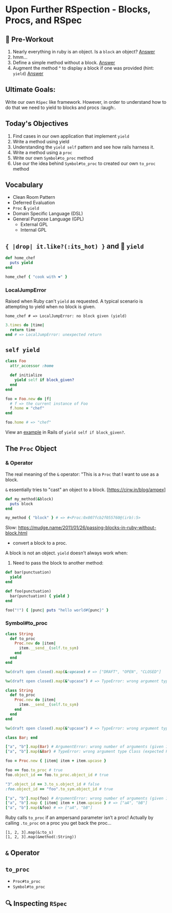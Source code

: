 # Upon Further RSpection - Blocks, Procs, and RSpec

## :tropical_drink: Pre-Workout

1. Nearly everything in ruby is an object. Is a `block` an object? [Answer](./pre_workout_answer_1.md)
1. hmm...
1. Define a simple method without a block. [Answer](./pre_workout_answer_2.rb)
1. Augment the method ^ to display a block if one was provided (hint: `yield`) [Answer](./pre_workout_answer_3.rb)

## Ultimate Goals:
Write our own `RSpec` like framework.  However, in order to understand how to do that we need to yield to blocks and procs :laugh:.

## Today's Objectives
1. Find cases in our own application that implement `yield`
1. Write a method using yield
1. Understanding the `yield self` pattern and see how rails harness it.
1. Write a method using a `proc`
1. Write our own `Symbol#to_proc` method
1. Use our the idea behind `Symbol#to_proc` to created our own `to_proc` method

## Vocabulary
* Clean Room Pattern
* Deferred Evaluation
* `Proc` & `yield`
* Domain Specific Language (DSL)
* General Purpose Language (GPL)
  * External GPL
  * Internal GPL

## `{ |drop| it.like?(:its_hot) }` and :stop_sign: `yield`

```ruby
def home_chef
  puts yield
end

home_chef { "cook with ❤️" }
```
### LocalJumpError

Raised when Ruby can't `yield` as requested.
A typical scenario is attempting to yield when no block is given.
```
home_chef # => LocalJumpError: no block given (yield)
```
```ruby
3.times do |time|
  return time
end # => LocalJumpError: unexpected return
```

## `self yield`
```ruby
class Foo
  attr_accessor :home

  def initialize
    yield self if block_given?
  end
end

foo = Foo.new do |f|
  # f => the current instance of Foo
  f.home = "chef"
end

foo.home # => "chef"
```

View an [example](https://github.com/rails/rails/blob/master/activerecord/lib/active_record/core.rb#L316) in Rails of `yield self if block_given?`.

## The `Proc` Object

### & Operator

The real meaning of the `&` operator: "This is a `Proc` that I want to use as a block.

`&` essentially tries to "cast" an object to a block. [https://cirw.in/blog/ampex]

```ruby
def my_method(&block)
  puts block
end

my_method { "block" } # => #<Proc:0x007fcb2f055760@(irb):5>
```
Slow: https://mudge.name/2011/01/26/passing-blocks-in-ruby-without-block.html

* convert a block to a proc.

A block is not an object.
`yield` doesn't always work when:
1. Need to pass the block to another method:
```ruby
def bar(punctuation)
  yield
end

def foo(punctuation)
  bar(punctuation) { yield }
end

foo("!") { |punc| puts "hello world#{punc}" }
```

### Symbol#to_proc

```ruby
class String
  def to_proc
    Proc.new do |item|
      item.__send__(self.to_sym)
    end
  end
end

%w(draft open closed).map(&:upcase) # => ["DRAFT", "OPEN", "CLOSED"]
```

```ruby
%w(draft open closed).map(&"upcase") # => TypeError: wrong argument type String (expected Proc)
```

```ruby
class String
  def to_proc
    Proc.new do |item|
      item.__send__(self.to_sym)
    end
  end
end

%w(draft open closed).map(&"upcase") # => TypeError: wrong argument type String (expected Proc)
```

```ruby
class Bar; end

["a", "b"].map(Bar) # ArgumentError: wrong number of arguments (given 1, expected 0)
["a", "b"].map(&Bar) # TypeError: wrong argument type Class (expected Proc)

foo = Proc.new { |item| item + item.upcase }

foo == foo.to_proc # true
foo.object_id == foo.to_proc.object_id # true

"3".object_id == 3.to_s.object_id # false
:foo.object_id == "foo".to_sym.object_id # true

["a", "b"].map(foo) # ArgumentError: wrong number of arguments (given 1, expected 0)
["a", "b"].map { |item| item + item.upcase } # => ["aA", "bB"]
["a", "b"].map(&foo) # => ["aA", "bB"]
```

Ruby calls `to_proc` if an ampersand parameter isn’t a proc! Actually by calling `.to_proc` on a proc you get back the proc...

```
[1, 2, 3].map(&:to_s)
[1, 2, 3].map(&method(:String))
```

## `&` Operator

## `to_proc`

* `Proc#to_proc`
* `Symbol#to_proc`

## :mag: Inspecting `RSpec`
